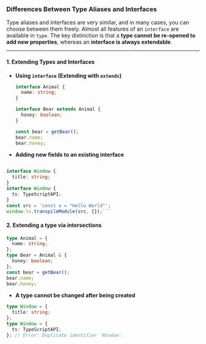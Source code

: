### Differences Between Type Aliases and Interfaces

Type aliases and interfaces are very similar, and in many cases, you can choose between them freely.
Almost all features of an `interface` are available in `type`.
The key distinction is that a **type cannot be re-opened to add new properties**, whereas an **interface is always extendable**.

---

#### **1. Extending Types and Interfaces**

- **Using `interface` (Extending with `extends`)**

  ```ts
  interface Animal {
    name: string;
  }

  interface Bear extends Animal {
    honey: boolean;
  }

  const bear = getBear();
  bear.name;
  bear.honey;
  ```

- **Adding new fields to an existing interface**

````ts

interface Window {
  title: string;
}
interface Window {
  ts: TypeScriptAPI;
}
const src = 'const a = "Hello World"';
window.ts.transpileModule(src, {});```
````

#### **2. Extending a type via intersections**

```ts
type Animal = {
  name: string;
};
type Bear = Animal & {
  honey: boolean;
};
const bear = getBear();
bear.name;
bear.honey;
```

- **A type cannot be changed after being created**

```ts
type Window = {
  title: string;
};
type Window = {
  ts: TypeScriptAPI;
}; // Error: Duplicate identifier 'Window'.
```
